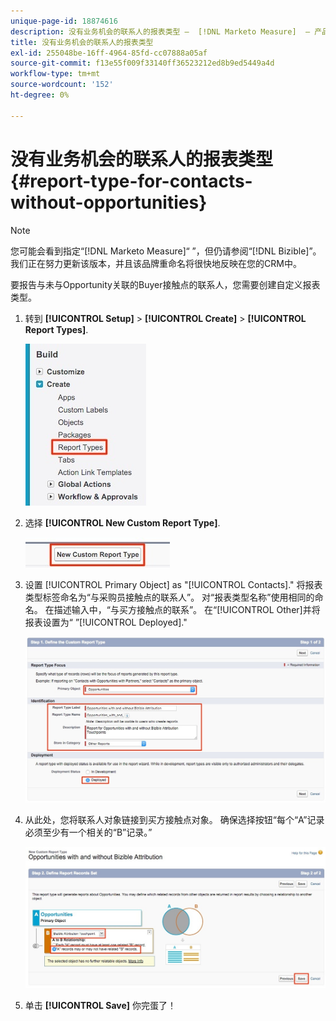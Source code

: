 ```yaml
---
unique-page-id: 18874616
description: 没有业务机会的联系人的报表类型 —  [!DNL Marketo Measure]  — 产品文档
title: 没有业务机会的联系人的报表类型
exl-id: 255048be-16ff-4964-85fd-cc07888a05af
source-git-commit: f13e55f009f33140ff36523212ed8b9ed5449a4d
workflow-type: tm+mt
source-wordcount: '152'
ht-degree: 0%

---
```


# 没有业务机会的联系人的报表类型 {#report-type-for-contacts-without-opportunities}

>[!NOTE]
>
>您可能会看到指定“[!DNL Marketo Measure]“ ”，但仍请参阅“[!DNL Bizible]”。 我们正在努力更新该版本，并且该品牌重命名将很快地反映在您的CRM中。

要报告与未与Opportunity关联的Buyer接触点的联系人，您需要创建自定义报表类型。

1. 转到 **[!UICONTROL Setup]** > **[!UICONTROL Create]** > **[!UICONTROL Report Types]**.

   ![](assets/1.jpg)

1. 选择 **[!UICONTROL New Custom Report Type]**.

   ![](assets/2.jpg)

1. 设置 [!UICONTROL Primary Object] as &quot;[!UICONTROL Contacts].&quot; 将报表类型标签命名为“与采购员接触点的联系人”。 对“报表类型名称”使用相同的命名。 在描述输入中，“与买方接触点的联系”。 在“[!UICONTROL Other]并将报表设置为“ ”[!UICONTROL Deployed].&quot;

   ![](assets/3.jpg)

1. 从此处，您将联系人对象链接到买方接触点对象。 确保选择按钮“每个“A”记录必须至少有一个相关的“B”记录。”

   ![](assets/4.jpg)

1. 单击 **[!UICONTROL Save]** 你完蛋了！
